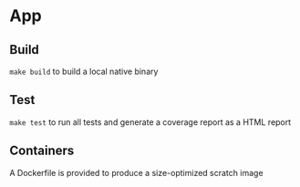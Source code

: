 # App

## Build

`make build` to build a local native binary

## Test

`make test` to run all tests and generate a coverage report as a HTML report

## Containers

A Dockerfile is provided to produce a size-optimized scratch image
